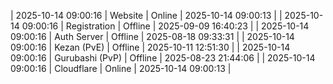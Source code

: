| 2025-10-14 09:00:16 | Website | Online | 2025-10-14 09:00:13 |
| 2025-10-14 09:00:16 | Registration | Offline | 2025-09-09 16:40:23 |
| 2025-10-14 09:00:16 | Auth Server | Offline | 2025-08-18 09:33:31 |
| 2025-10-14 09:00:16 | Kezan (PvE) | Offline | 2025-10-11 12:51:30 |
| 2025-10-14 09:00:16 | Gurubashi (PvP) | Offline | 2025-08-23 21:44:06 |
| 2025-10-14 09:00:16 | Cloudflare | Online | 2025-10-14 09:00:13 |

